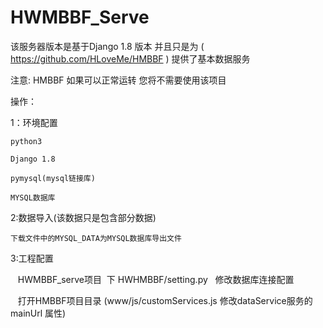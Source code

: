 # HWMBBF_Serve
该服务器版本是基于Django 1.8 版本 并且只是为 ( https://github.com/HLoveMe/HMBBF ) 提供了基本数据服务

注意: HMBBF 如果可以正常运转 您将不需要使用该项目

操作：

  1：环境配置
  
    python3
    
    Django 1.8
    
    pymysql(mysql链接库)
    
    MYSQL数据库
    
  2:数据导入(该数据只是包含部分数据)
  
    下载文件中的MYSQL_DATA为MYSQL数据库导出文件
    
  3:工程配置
  
    HWMBBF_serve项目  下 HWHMBBF/setting.py   修改数据库连接配置
    
    打开HMBBF项目目录 (www/js/customServices.js 修改dataService服务的 mainUrl 属性)
    
    
